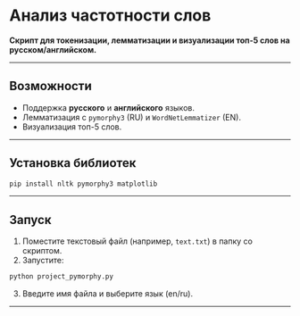 # Анализ частотности слов

**Скрипт для токенизации, лемматизации и визуализации топ-5 слов на русском/английском.**

---

##  Возможности
- Поддержка **русского** и **английского** языков.
- Лемматизация с `pymorphy3` (RU) и `WordNetLemmatizer` (EN).
- Визуализация топ-5 слов.

---

##  Установка библиотек
  ```bash
  pip install nltk pymorphy3 matplotlib
  ```
---

##  Запуск
1. Поместите текстовый файл (например, `text.txt`) в папку со скриптом.
2. Запустите:
```bash
python project_pymorphy.py
```
3. Введите имя файла и выберите язык (en/ru).
---
